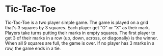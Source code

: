 # Tic-Tac-Toe
Tic-Tac-Toe is a two player simple game. The game is played on a grid that's 3 squares by 3 squares.  Each player get "O" or "X" as their mark. Players take turns putting their marks in empty squares.  The first player to get 3 of their marks in a row (up, down, across, or diagonally) is the winner.  When all 9 squares are full, the game is over. If no player has 3 marks in a row, the game ends in a tie.
